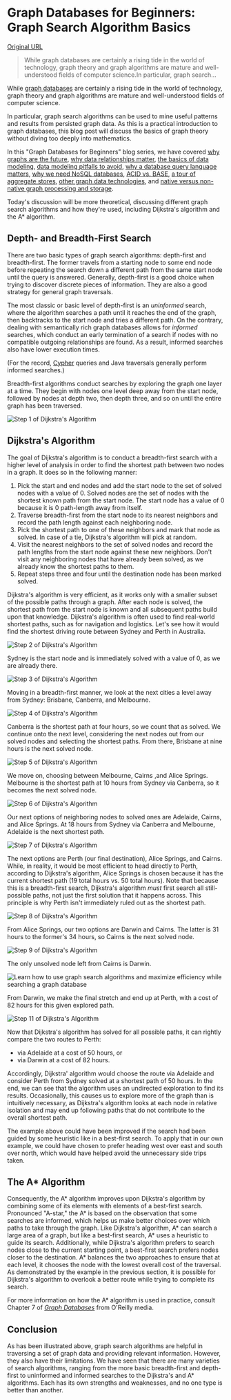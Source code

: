 # Graph Databases for Beginners: Graph Search Algorithm Basics

[Original URL](https://dzone.com/articles/graph-databases-for-beginners-graph-search-algorit-1)

> While graph databases are certainly a rising tide in the world of technology, graph theory and graph algorithms are mature and well-understood fields of computer science.In particular, graph search...

While [graph databases](http://neo4j.com/blog/why-graph-databases-are-the-future/#definition) are certainly a rising tide in the world of technology, graph theory and graph algorithms are mature and well-understood fields of computer science.

In particular, graph search algorithms can be used to mine useful patterns and results from persisted graph data. As this is a practical introduction to graph databases, this blog post will discuss the basics of graph theory without diving too deeply into mathematics.

In this "Graph Databases for Beginners" blog series, we have covered [why graphs are the future](https://neo4j.com/blog/why-graph-databases-are-the-future/), [why data relationships matter](https://neo4j.com/blog/why-graph-data-relationships-matter/), [the basics of data modeling](https://neo4j.com/blog/data-modeling-basics/), [data modeling pitfalls to avoid](https://neo4j.com/blog/data-modeling-pitfalls/), [why a database query language matters](https://neo4j.com/blog/why-database-query-language-matters/), [why we need NoSQL databases](https://neo4j.com/blog/why-nosql-databases/), [ACID vs. BASE](https://neo4j.com/blog/acid-vs-base-consistency-models-explained/), [a tour of aggregate stores](https://neo4j.com/blog/aggregate-stores-tour/), [other graph data technologies](https://neo4j.com/blog/other-graph-database-technologies/), and [native versus non-native graph processing and storage](https://neo4j.com/blog/native-vs-non-native-graph-technology/).

Today's discussion will be more theoretical, discussing different graph search algorithms and how they're used, including Dijkstra's algorithm and the A* algorithm.

## Depth- and Breadth-First Search

There are two basic types of graph search algorithms: depth-first and breadth-first. The former travels from a starting node to some end node before repeating the search down a different path from the same start node until the query is answered. Generally, depth-first is a good choice when trying to discover discrete pieces of information. They are also a good strategy for general graph traversals.

The most classic or basic level of depth-first is an _uninformed_ search, where the algorithm searches a path until it reaches the end of the graph, then backtracks to the start node and tries a different path. On the contrary, dealing with semantically rich graph databases allows for _informed_ searches, which conduct an early termination of a search if nodes with no compatible outgoing relationships are found. As a result, informed searches also have lower execution times.

(For the record, [Cypher](http://neo4j.com/blog/why-database-query-language-matters/#cypher) queries and Java traversals generally perform informed searches.)

Breadth-first algorithms conduct searches by exploring the graph one layer at a time. They begin with nodes one level deep away from the start node, followed by nodes at depth two, then depth three, and so on until the entire graph has been traversed.

![Step 1 of Dijkstra&apos;s Algorithm](https://s3.amazonaws.com/dev.assets.neo4j.com/wp-content/uploads/20160715113519/Dijkstras-Algorithm-routing1.png)

## Dijkstra's Algorithm

The goal of Dijkstra's algorithm is to conduct a breadth-first search with a higher level of analysis in order to find the shortest path between two nodes in a graph. It does so in the following manner:

1. Pick the start and end nodes and add the start node to the set of solved nodes with a value of 0\. Solved nodes are the set of nodes with the shortest known path from the start node. The start node has a value of 0 because it is 0 path-length away from itself.
2. Traverse breadth-first from the start node to its nearest neighbors and record the path length against each neighboring node.
3. Pick the shortest path to one of these neighbors and mark that node as solved. In case of a tie, Dijkstra's algorithm will pick at random.
4. Visit the nearest neighbors to the set of solved nodes and record the path lengths from the start node against these new neighbors. Don't visit any neighboring nodes that have already been solved, as we already know the shortest paths to them.
5. Repeat steps three and four until the destination node has been marked solved.

Dijkstra's algorithm is very efficient, as it works only with a smaller subset of the possible paths through a graph. After each node is solved, the shortest path from the start node is known and all subsequent paths build upon that knowledge. Dijkstra's algorithm is often used to find real-world shortest paths, such as for navigation and logistics. Let's see how it would find the shortest driving route between Sydney and Perth in Australia.

![Step 2 of Dijkstra&apos;s Algorithm](https://s3.amazonaws.com/dev.assets.neo4j.com/wp-content/uploads/20160715113702/Dijkstras-Algorithm-routing2.png)

Sydney is the start node and is immediately solved with a value of 0, as we are already there.

![Step 3 of Dijkstra&apos;s Algorithm](https://s3.amazonaws.com/dev.assets.neo4j.com/wp-content/uploads/20160715113738/Dijkstras-Algorithm-routing3.png)

Moving in a breadth-first manner, we look at the next cities a level away from Sydney: Brisbane, Canberra, and Melbourne.

![Step 4 of Dijkstra&apos;s Algorithm](https://s3.amazonaws.com/dev.assets.neo4j.com/wp-content/uploads/20160715113921/Dijkstras-Algorithm-routing4.png)

Canberra is the shortest path at four hours, so we count that as solved. We continue onto the next level, considering the next nodes out from our solved nodes and selecting the shortest paths. From there, Brisbane at nine hours is the next solved node.

![Step 5 of Dijkstra&apos;s Algorithm](https://s3.amazonaws.com/dev.assets.neo4j.com/wp-content/uploads/20160715113811/Dijkstras-Algorithm-routing5.png)

We move on, choosing between Melbourne, Cairns ,and Alice Springs. Melbourne is the shortest path at 10 hours from Sydney via Canberra, so it becomes the next solved node.

![Step 6 of Dijkstra&apos;s Algorithm](https://s3.amazonaws.com/dev.assets.neo4j.com/wp-content/uploads/20160715114529/Dijkstras-Algorithm-routing6.png)

Our next options of neighboring nodes to solved ones are Adelaide, Cairns, and Alice Springs. At 18 hours from Sydney via Canberra and Melbourne, Adelaide is the next shortest path.

![Step 7 of Dijkstra&apos;s Algorithm](https://s3.amazonaws.com/dev.assets.neo4j.com/wp-content/uploads/20160715114603/Dijkstras-Algorithm-routing7.png)

The next options are Perth (our final destination), Alice Springs, and Cairns. While, in reality, it would be most efficient to head directly to Perth, according to Dijkstra's algorithm, Alice Springs is chosen because it has the current shortest path (19 total hours vs. 50 total hours). Note that because this is a breadth-first search, Dijkstra's algorithm _must_ first search all still-possible paths, not just the first solution that it happens across. This principle is why Perth isn't immediately ruled out as the shortest path.

![Step 8 of Dijkstra&apos;s Algorithm](https://s3.amazonaws.com/dev.assets.neo4j.com/wp-content/uploads/20160715114631/Dijkstras-Algorithm-routing8.png)

From Alice Springs, our two options are Darwin and Cairns. The latter is 31 hours to the former's 34 hours, so Cairns is the next solved node.

![Step 9 of Dijkstra&apos;s Algorithm](https://s3.amazonaws.com/dev.assets.neo4j.com/wp-content/uploads/20160715114706/Dijkstras-Algorithm-routing9.png)

The only unsolved node left from Cairns is Darwin.

![Learn how to use graph search algorithms and maximize efficiency while searching a graph database](https://s3.amazonaws.com/dev.assets.neo4j.com/wp-content/uploads/20160715114746/graph-databases-for-beginners-graph-search-algorithm-basics.png)

From Darwin, we make the final stretch and end up at Perth, with a cost of 82 hours for this given explored path.

![Step 11 of Dijkstra&apos;s Algorithm](https://s3.amazonaws.com/dev.assets.neo4j.com/wp-content/uploads/20160715114833/Dijkstras-Algorithm-routing11.png)

Now that Dijkstra's algorithm has solved for all possible paths, it can rightly compare the two routes to Perth:

- via Adelaide at a cost of 50 hours, or
- via Darwin at a cost of 82 hours.

Accordingly, Dijkstra' algorithm would choose the route via Adelaide and consider Perth from Sydney solved at a shortest path of 50 hours. In the end, we can see that the algorithm uses an undirected exploration to find its results. Occasionally, this causes us to explore more of the graph than is intuitively necessary, as Dijkstra's algorithm looks at each node in relative isolation and may end up following paths that do not contribute to the overall shortest path.

The example above could have been improved if the search had been guided by some heuristic like in a best-first search. To apply that in our own example, we could have chosen to prefer heading west over east and south over north, which would have helped avoid the unnecessary side trips taken.

## The A* Algorithm

Consequently, the A* algorithm improves upon Dijkstra's algorithm by combining some of its elements with elements of a best-first search. Pronounced "A-star," the A* is based on the observation that some searches are informed, which helps us make better choices over which paths to take through the graph. Like Dijkstra's algorithm, A* can search a large area of a graph, but like a best-first search, A* uses a heuristic to guide its search. Additionally, while Dijkstra's algorithm prefers to search nodes close to the current starting point, a best-first search prefers nodes closer to the destination. A* balances the two approaches to ensure that at each level, it chooses the node with the lowest overall cost of the traversal. As demonstrated by the example in the previous section, it is possible for Dijkstra's algorithm to overlook a better route while trying to complete its search.

For more information on how the A* algorithm is used in practice, consult Chapter 7 of _[Graph Databases](http://graphdatabases.com/)_ from O'Reilly media.

## Conclusion

As has been illustrated above, graph search algorithms are helpful in traversing a set of graph data and providing relevant information. However, they also have their limitations. We have seen that there are many varieties of search algorithms, ranging from the more basic breadth-first and depth-first to uninformed and informed searches to the Dijkstra's and A* algorithms. Each has its own strengths and weaknesses, and no one type is better than another.
